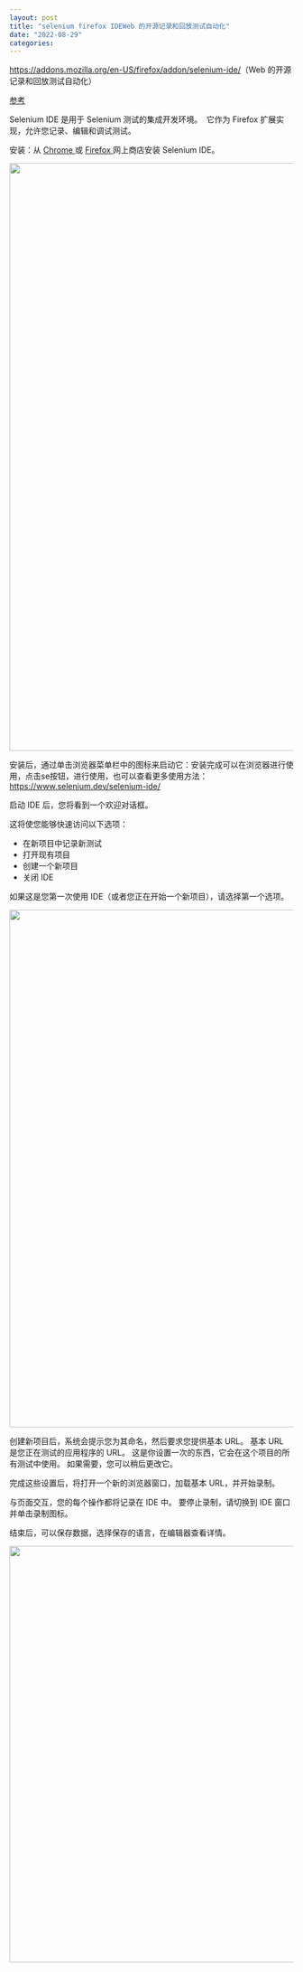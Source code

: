 ```yaml
---
layout: post
title: "selenium firefox IDEWeb 的开源记录和回放测试自动化"
date: "2022-08-29"
categories: 
---
```

<p><a href="https://addons.mozilla.org/en-US/firefox/addon/selenium-ide/">https://addons.mozilla.org/en-US/firefox/addon/selenium-ide/</a>（Web 的开源记录和回放测试自动化）</p>
<p><a href="https://blog.csdn.net/qq_39364032/article/details/108469263?utm_medium=distribute.pc_relevant.none-task-blog-2~default~baidujs_baidulandingword~default-0-108469263-blog-124962948.t5_layer_eslanding_C_0&amp;spm=1001.2101.3001.4242.1&amp;utm_relevant_index=2">参考</a></p>
<p>Selenium IDE 是用于 Selenium 测试的集成开发环境。&nbsp; 它作为 Firefox 扩展实现，允许您记录、编辑和调试测试。</p>
<p>安装：<font style="vertical-align:inherit">从 </font><a href="https://chrome.google.com/webstore/detail/selenium-ide/mooikfkahbdckldjjndioackbalphokd" rel="noopener noreferrer" target="_blank"><font style="vertical-align:inherit">Chrome </font></a><font style="vertical-align:inherit">或 </font><a href="https://addons.mozilla.org/en-US/firefox/addon/selenium-ide/" rel="noopener noreferrer" target="_blank"><font style="vertical-align:inherit">Firefox </font></a><font style="vertical-align:inherit">网上商店安装 Selenium IDE。 </font></p>
<p><img height="1040" src="/uploads/ckeditor/pictures/343/image-20220829095312-1.png" width="1444" /></p>
<p><font style="vertical-align:inherit">安装后，通过单击浏览器菜单栏中的图标来启动它：</font>安装完成可以在浏览器进行使用，点击se按钮，进行使用，也可以查看更多使用方法：<a href="https://www.selenium.dev/selenium-ide/">https://www.selenium.dev/selenium-ide/</a></p>
<p><font style="vertical-align:inherit">启动 IDE 后，您将看到一个欢迎对话框。 </font></p>
<p><font style="vertical-align:inherit">这将使您能够快速访问以下选项： </font></p>
<ul>
<li><font style="vertical-align:inherit">在新项目中记录新测试 </font></li>
<li><font style="vertical-align:inherit">打开现有项目 </font></li>
<li><font style="vertical-align:inherit">创建一个新项目 </font></li>
<li><font style="vertical-align:inherit">关闭 IDE </font></li>
</ul>
<p><font style="vertical-align:inherit">如果这是您第一次使用 IDE（或者您正在开始一个新项目），请选择第一个选项。 </font></p>
<p><img height="916" src="/uploads/ckeditor/pictures/345/image-20220829100201-1.png" width="1303" /></p>
<p><font style="vertical-align:inherit">创建新项目后，系统会提示您为其命名，然后要求您提供基本 URL。 基本 URL 是您正在测试的应用程序的 URL。 这是你设置一次的东西，它会在这个项目的所有测试中使用。 如果需要，您可以稍后更改它。 </font></p>
<p><font style="vertical-align:inherit">完成这些设置后，将打开一个新的浏览器窗口，加载基本 URL，并开始录制。 </font></p>
<p><font style="vertical-align:inherit">与页面交互，您的每个操作都将记录在 IDE 中。 要停止录制，请切换到 IDE 窗口并单击录制图标。 </font></p>
<p>结束后，可以保存数据，选择保存的语言，在编辑器查看详情。</p>
<p><img height="737" src="/uploads/ckeditor/pictures/346/%E5%9B%BE%E7%89%87.png" width="818" /></p>
<p>&nbsp;</p>
